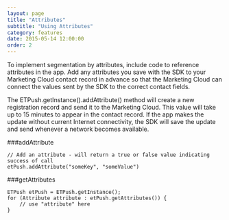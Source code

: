 ```yaml
---
layout: page
title: "Attributes"
subtitle: "Using Attributes"
category: features
date: 2015-05-14 12:00:00
order: 2
---
```

To implement segmentation by attributes, include code to reference attributes in the app. Add any attributes you save with the SDK to your Marketing Cloud contact record in advance so that the Marketing Cloud can connect the values sent by the SDK to the correct contact fields.

The ETPush.getInstance().addAttribute() method will create a new registration record and send it to the Marketing Cloud. This value will take up to 15 minutes to appear in the contact record. If the app makes the update without current Internet connectivity, the SDK will save the update and send whenever a network becomes available.

###addAttribute

~~~
// Add an attribute - will return a true or false value indicating success of call
etPush.addAttribute("someKey", "someValue")
~~~

###getAttributes

~~~ 
ETPush etPush = ETPush.getInstance();
for (Attribute attribute : etPush.getAttributes()) {
    // use "attribute" here
}
~~~ 
